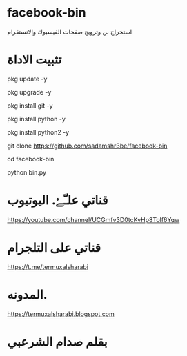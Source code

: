 # facebook-bin
استخراج بن وترويج صفحات الفيسبوك والانستقرام
# تثبيت الاداة 

pkg update -y

pkg upgrade -y

pkg install git -y


 pkg install python -y

pkg install python2 -y


git clone https://github.com/sadamshr3be/facebook-bin

cd facebook-bin



python bin.py

# قناتي علـّۓ. اليوتيوب 

https://youtube.com/channel/UCGmfv3D0tcKvHp8Tolf6Yqw

# قناتي على التلجرام 

https://t.me/termuxalsharabi
# المدونه. 

https://termuxalsharabi.blogspot.com

# بقلم صدام الشرعبي
